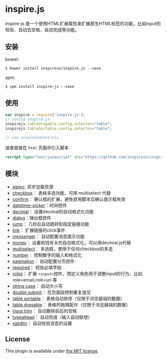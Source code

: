 # inspire.js

inspire-js 是一个使用HTML扩展属性来扩展原生HTML标签的功能，比如input的校验、自动去空格、自动完成等功能。


## 安装

bower:
```
$ bower install inspireso/inspire.js --save
```

spm:
```
$ spm install inspire-js --save
```

## 使用

```js
var inspire = require('inspire-js');
// config inspire.js
inspirejs.tableDragable.config.selector="table";
inspirejs.tableSortable.config.selector="table";

// use inspiresoControls
```
或者直接在 `html` 页面中引入脚本

```html
<script type="text/javascript" src="https://github.com/inspireso/inspire.js/tree/master/dist/inspire-js/x.x.x/inspire.js"></script>
```

## 模块

- [asnyc](./doc/asnyc.js.md): 异步加载资源
- [checkbox](./doc/checkbox.js.md)： 表格多选功能，可用 multiselect 代替
- [confirm](./doc/confirm.js.md)： 确认框的扩展，避免禁用脚本后确认提示框失效
- [datetime-picker](./doc/datetime-picker.js.md)：时间控件
- [decimal](./doc/decimal.js.md)： 设置decimal的自动格式化功能
- [dialog](./doc/dialog.js.md)：弹出框控件
- [jump](./doc/jump.js.md)： 几秒后自动跳转到指定链接功能
- [link](./doc/link.js.md)： 扩展链接的click事件
- [messenger](./doc/messenger.js.md)： 自动配置消息提示功能
- [money](./doc/money.js.md)： 设置和钱有关的自动格式化，可以用decimal.js代替
- [multiselect](https://github.com/inspireso/inspire.js/tree/master/doc/multiselect.js.md)： 多选框，使用于任何checkbox的多选
- [number](./doc/number.js.md)： 控制数字的输入和格式化
- [pagination](./doc/pagination.js.md)： 自动配置分页控件
- [required](./doc/required.js.md)： 校验必填字段
- [roles](./doc/roles.js.md)： 扩展 `<input>`控件，预定义角色用于调整input的行为，比如role=email,role=url 等
- [string case](./doc/string-case.js.md)： 自动大小写
- [double submit](./doc/submit.js.md)： 在页面段控制重复提交
- [table sortable](./doc/table-sortable.js.md)： 表格自动排序（仅限于浏览器端的数据）
- [table dragable](./doc/table-dragable.js.md)： 表格列拖拽配许（仅限于浏览器端的数据）
- [input trim](./doc/trim.js.md)： 自动删除前后的空格
- [typeahead](./doc/typeahead.js.md)： 自动完成（输入自动联想）
- [validity](./doc/validity.js.md)： 自动校验消息的设置

## License

This plugin is available under [the MIT license](http://mths.be/mit).
